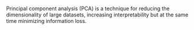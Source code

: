 Principal component analysis (PCA) is a technique for reducing the dimensionality of large datasets, increasing interpretability but at the same time minimizing information loss.
